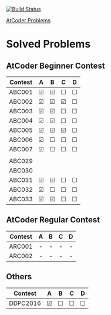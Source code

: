 <!--
# How to use atcoder.sh

``` shellscript:atcoder.sh
./atcoder.sh
```

Input directory name then make directory and change directory automatically.
-->
[![Build Status](https://travis-ci.org/mille-f/atcoder_codes.svg)](https://travis-ci.org/mille-f/atcoder_codes)

[AtCoder Problems](http://kenkoooo.com/atcoder/?user=s2035421&rivals=&kind=category)

# Solved Problems
## AtCoder Beginner Contest

|Contest| A | B | C | D |
|:-----:|:-:|:-:|:-:|:-:|
|ABC001 |&#x2611;|&#x2611;|&#x2610;|&#x2610;|
|ABC002 |&#x2611;|&#x2611;|&#x2611;|&#x2610;|
|ABC003 |&#x2611;|&#x2611;|&#x2610;|&#x2610;|
|ABC004 |&#x2611;|&#x2611;|&#x2610;|&#x2610;|
|ABC005 |&#x2611;|&#x2611;|&#x2611;|&#x2610;|
|ABC006 |&#x2611;|&#x2610;|&#x2610;|&#x2610;|
|ABC007 |&#x2611;|&#x2610;|&#x2610;|&#x2610;|
| | | | | |
|ABC029 |||||
|ABC030 |||||
|ABC031 |&#x2611;|&#x2611;|&#x2610;|&#x2610;|
|ABC032 |&#x2611;|&#x2610;|&#x2610;|&#x2610;|
|ABC033 |&#x2611;|&#x2611;|&#x2610;|&#x2610;|

## AtCoder Regular Contest
|Contest| A | B | C | D |
|:-----:|:-:|:-:|:-:|:-:|
|ARC001 |-|-|-|-|
|ARC002 |-|-|-|-|

## Others

|Contest| A | B | C | D |
|:-----:|:-:|:-:|:-:|:-:|
|DDPC2016|&#x2611;|&#x2610;|&#x2610;|&#x2610;|





